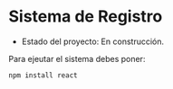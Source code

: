 <H1>Sistema de Registro</H1>

- Estado del proyecto: En construcción.

Para ejeutar el sistema debes poner:

```npm install react```
